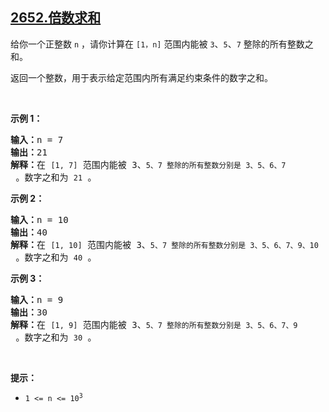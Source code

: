 ## [2652.倍数求和](https://leetcode.cn/problems/sum-multiples/)
<p>给你一个正整数 <code>n</code> ，请你计算在 <code>[1，n]</code> 范围内能被 <code>3</code>、<code>5</code>、<code>7</code> 整除的所有整数之和。</p>

<p>返回一个整数，用于表示给定范围内所有满足约束条件的数字之和。</p>

<p>&nbsp;</p>

<p><strong>示例 1：</strong></p>

<pre><strong>输入：</strong>n = 7
<strong>输出：</strong>21
<strong>解释：</strong>在 <code>[1, 7]</code> 范围内能被 3、<code>5、</code><code>7 整除的所有整数分别是</code><code> 3、5、6、7</code> 。数字之和为 <code>21</code> 。
</pre>

<p><strong>示例 2：</strong></p>

<pre><strong>输入：</strong>n = 10
<strong>输出：</strong>40
<strong>解释：</strong>在 <code>[1, 10]</code> 范围内能被 3、<code>5、</code><code>7 整除的所有整数分别是</code><code> 3、5、6、7、9、10</code> 。数字之和为 <code>40</code> 。
</pre>

<p><strong>示例 3：</strong></p>

<pre><strong>输入：</strong>n = 9
<strong>输出：</strong>30
<strong>解释：</strong>在 <code>[1, 9]</code> 范围内能被 3、<code>5、</code><code>7 整除的所有整数分别是</code><code> 3、5、6、7、9</code> 。数字之和为 <code>30</code> 。
</pre>

<p>&nbsp;</p>

<p><strong>提示：</strong></p>

<ul>
	<li><code>1 &lt;= n &lt;= 10<sup>3</sup></code></li>
</ul>
